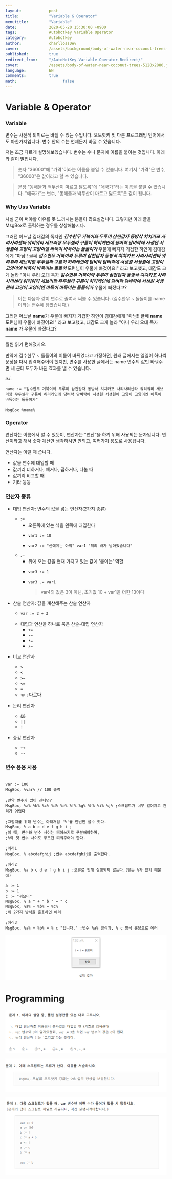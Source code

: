 ```yaml
---
layout:            post
title:             "Variable & Operator"
menutitle:         "Variable"
date:              2020-05-20 15:30:00 +0900
tags:              Autohotkey Variable Operator
category:          Autohotkey
author:            charllossDev
cover:             /assets/background/body-of-water-near-coconut-trees-5120x2880.jpg
published:         true
redirect_from:     "/AutoHotKey-Variable-Operator-Redirect/"
cover:             /assets/body-of-water-near-coconut-trees-5120x2880.jpg
language:          EN
comments:          true
math:			         false
---
```




# Variable & Operator
### Variable
변수는 사전적 의미로는 바뀔 수 있는 수입니다.
오토핫키 및 다른 프로그래밍 언어에서도 마찬가지입니다. 변수 안의 수는 언제든지 바뀔 수 있습니다.

저는 조금 다르게 설명해보겠습니다.
변수는 수나 문자에 이름을 붙이는 것입니다. 아래와 같이 말입니다.

> 숫자 "36000"에 "가격"이라는 이름을 붙일 수 있습니다.
여기서 "가격"은 변수, "36000"은 값이라고 할 수 있습니다.

> 문장 "동해물과 백두산이 마르고 닳도록"에 "애국가"라는 이름을 붙일 수 있습니다.
"애국가"는 변수, "동해물과 백두산이 마르고 닳도록"은 값이 됩니다.

### Why Uss Variable
사실 굳이 써야할 이유를 못 느끼시는 분들이 많으실겁니다. 그렇지만 아래 글을 MsgBox로 출력하는 경우를 상상해봅시다.


그러던 어느날 김대감의 독자인 <b><i>김수한무 거북이와 두루미 삼천갑자 동방삭 치치카포 사리사리센타 워리워리 세브리깡 무두셀라 구름이 허리케인에 담벼락 담벼락에 서생원 서생원에 고양이 고양이엔 바둑이 바둑이는 돌돌이가</i></b> 우물에 빠지자 기겁한 하인이 김대감에게 "마님!! 글쎄 <b><i>김수한무 거북이와 두루미 삼천갑자 동방삭 치치카포 사리사리센타 워리워리 세브리깡 무두셀라 구름이 허리케인에 담벼락 담벼락에 서생원 서생원에 고양이 고양이엔 바둑이 바둑이는 돌돌이</i></b> 도련님이 우물에 빠졌어요!" 라고 보고했고, 대감도 크게 놀라 "아니 우리 오대 독자 <b><i>김수한무 거북이와 두루미 삼천갑자 동방삭 치치카포 사리사리센타 워리워리 세브리깡 무두셀라 구름이 허리케인에 담벼락 담벼락에 서생원 서생원에 고양이 고양이엔 바둑이 바둑이는 돌돌이가</i></b> 우물에 빠졌다고?

> 이는 다음과 같이 변수로 줄여서 써볼 수 있습니다. (김수한무 ~ 돌돌이를 name이라는 변수에 담았습니다.)

그러던 어느날 <b>name</b>가 우물에 빠지자 기겁한 하인이 김대감에게 "마님!! 글쎄 <b>name</b> 도련님이 우물에 빠졌어요!" 라고 보고했고, 대감도 크게 놀라 "아니 우리 오대 독자 <b>name</b> 가 우물에 빠졌다고?

---

훨씬 읽기 편해졌지요.

만약에 김수한무 ~ 돌돌이의 이름이 바뀌었다고 가정하면, 원래 글에서는 일일이 하나씩 문장을 다시 입력해주어야 했지만, 변수를 사용한 글에서는 name 변수의 값만 바꿔주면 세 군데 모두가 바뀐 효과를 낼 수 있습니다.

$e.i:$

```autohotkey
name := "김수한무 거북이와 두루미 삼천갑자 동방삭 치치카포 사리사리센타 워리워리 세브리깡 무두셀라 구름이 허리케인에 담벼락 담벼락에 서생원 서생원에 고양이 고양이엔 바둑이 바둑이는 돌돌이가"

MsgBox %name%
```


### Operator
연산자는 이름에서 알 수 있듯이, 연산자는 "연산"을 하기 위해 사용되는 문자입니다.
연산이라고 해서 숫자 계산만 생각하시면 안되고, 여러가지 용도로 사용됩니다.

연산자는 이럴 때 씁니다.

* 값을 변수에 대입할 때
* 값끼리 더하거나, 빼거나, 곱하거나, 나눌 때
* 값끼리 비교할 때
* 기타 등등

### 연산자 종류

* 대입 연산자: 변수의 값을 넣는 연산자(2가지 종류)
  + $:=$
    - 오른쪽에 있는 식을 왼쪽에 대입한다
    - ```autohotkey
      var1 := 10
      ```
    - ```autohotkey
      var2 := "신에게는 아직" var1 "척의 배가 남아있습니다"
      ```
  + $.=$
    - 뒤에 오는 값을 현재 가지고 있는 값에 '붙이는' 역할
    - ```autohotkey
      var3 := 1
      ```
    - ```autohotkey
      var3 .= var1
      ```
      > var4의 값은  3이 아닌, 초기값 10 + var1을 더한 13이다

* 산술 연산자: 값을 계산해주는 산술 연산자
  + ```autohotkey
    var := 2 + 3
    ```
  + 대입과 연산을 하나로 묶은 산술-대입 연산자
    - `+=`
    - `-=`
    - `*=`
    - `/=`
* 비교 연산자
  + `>`
  + `<`
  + `>=`
  + `<=`
  + `=`
  + `<>` : 다르다
* 논리 연산자
  + `&&`
  + `||`
  + `!`
* 증감 연산자
  + `++`
  + `--`

### 변수 응용 사용

```autohotkey

var := 100
MsgBox, %var% // 100 출력

;만약 변수가 많아 진다면?
MsgBox, %a% %b% %c% %d% %e% %f% %g% %h% %i% %j% ;스크립트가 너무 길어지고 관리가 어렵다

;그럴때를 위해 변수는 아래처럼 '%'를 한번만 쓸수 잇다.
MsgBox, % a b c d e f g h i j
;이 때, 변수와 변수 사이는 띄어쓰기로 구분해야하며,
;%와 첫 변수 사이도 무조건 띄워주어야 한다.

;에러1
MsgBox, % abcdefghij ;변수 abcdefghij를 출력한다.

;에러2
MsgBox, %a b c d e f g h i j ;오류로 인해 실행되지 않는다.(닫는 %가 없기 떄문에)

a := 1
b := 1
c := "귀요미"
MsgBox, % a " + " b " = " c
MsgBox, %a% + %b% = %c%
;위 2가지 방식을 혼용하면 에러

;에러3
MsgBox, %a% + %b% = % c "입니다." ;변수 %a% 방식과, % c 방식 혼용으로 에러
```

![](./assets/part1-2-variable-&-operator-56ca6340.png)


# Programming
![](./assets/part1-2-variable-&-operator-1ecfcc30.png)

![](./assets/part1-2-variable-&-operator-0d6633a8.png)

![](./assets/part1-2-variable-&-operator-d38c1a5b.png)
